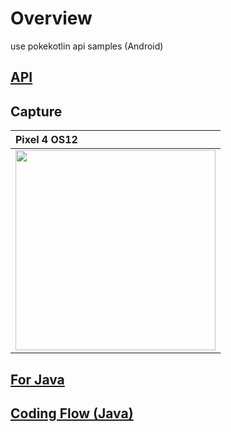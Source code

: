 # Overview

use pokekotlin api samples (Android)

## [API](https://github.com/PokeAPI/pokekotlin)

## Capture

| Pixel 4 OS12 |
|:---|
|<img src="https://user-images.githubusercontent.com/16476224/150690345-e3549103-b083-4072-b0c7-f084a1d2372d.gif" width=320 /> |


## [For Java](https://github.com/LeoAndo/andorid-pokekotlin-samples/tree/main/PokeKotlinApiSample<br>)


## [Coding Flow (Java)](https://www.youtube.com/watch?v=cDr-HNMeFww)
